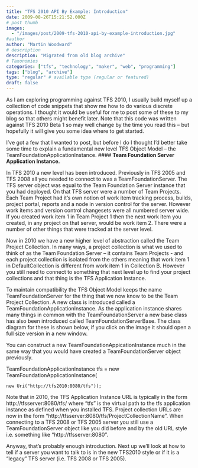 ```yaml
---
title: "TFS 2010 API By Example: Introduction"
date: 2009-08-26T15:21:52.000Z
# post thumb
images:
  - "/images/post/2009-tfs-2010-api-by-example-introduction.jpg"
#author
author: "Martin Woodward"
# description
description: "Migrated from old blog archive"
# Taxonomies
categories: ["tfs", "technology", "maker", "web", "programming"]
tags: ["blog", "archive"]
type: "regular" # available type (regular or featured)
draft: false
---
```


As I am exploring programming against TFS 2010, I usually build myself up a collection of code snippets that show me how to do various discrete operations. I thought it would be useful for me to post some of these to my blog so that others might benefit later. Note that this code was written against TFS 2010 Beta 1 so may well change by the time you read this – but hopefully it will give you some idea where to get started.

I’ve got a few that I wanted to post, but before I do I thought I’d better take some time to explain a fundamental new level TFS Object Model – the TeamFoundationApplicationInstance. #### **Team Foundation Server Application Instance.**

In TFS 2010 a new level has been introduced. Previously in TFS 2005 and TFS 2008 all you needed to connect to was a TeamFoundationServer. The TFS server object was equal to the Team Foundation Server instance that you had deployed. On that TFS server were a number of Team Projects. Each Team Project had it’s own notion of work item tracking process, builds, project portal, reports and a node in version control for the server. However work items and version control changesets were all numbered server wide. If you created work item 1 in Team Project 1 then the next work item you created, in any project on that server, would be work item 2. There were a number of other things that were tracked at the server level.

Now in 2010 we have a new higher level of abstraction called the Team Project Collection. In many ways, a project collection is what we used to think of as the Team Foundation Server – it contains Team Projects - and each project collection is isolated from the others meaning that work item 1 in DefaultCollection is different from work item 1 in Collection B. However you still need to connect to something that next level up to find your project collections and that thing is the TFS Application Instance.

To maintain compatibility the TFS Object Model keeps the name TeamFoundationServer for the thing that we now know to be the Team Project Collection. A new class is introduced called a TeamFoundationApplicationInstance. As the application instance shares many things in common with the TeamFoundationServer a new base class has also been introduced called TeamFoundationServerBase. The class diagram for these is shown below, if you click on the image it should open a full size version in a new window.

[](http://www.woodwardweb.com/WindowsLiveWriter/TFS2010APIByExampleQueryingProjectCollec_C79A/appinstance_2.gif)

You can construct a new TeamFoundationAppicationInstance much in the same way that you would have created a TeamFoundationServer object previously.

TeamFoundationApplicationInstance tfs = new TeamFoundationApplicationInstance(

    new Uri("http://tfs2010:8080/tfs"));

Note that in 2010, the TFS Application Instance URL is typically in the form http://tfsserver:8080/tfs/ where “tfs” is the virtual path to the tfs application instance as defined when you installed TFS. Project collection URLs are now in the form “http://tfsserver:8080/tfs/ProjectCollectionName”. When connecting to a TFS 2008 or TFS 2005 server you still use a TeamFoundationServer object like you did before and by the old URL style i.e. something like “http://tfsserver:8080”.

Anyway, that’s probably enough introduction. Next up we’ll look at how to tell if a server you want to talk to is in the new TFS2010 style or if it is a “legacy” TFS server (i.e. TFS 2008 or TFS 2005).
